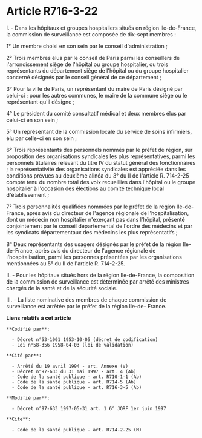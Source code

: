 # Article R716-3-22

I. - Dans les hôpitaux et groupes hospitaliers situés en région Ile-de-France, la commission de surveillance est composée de
dix-sept membres :

1° Un membre choisi en son sein par le conseil d'administration ;

2° Trois membres élus par le conseil de Paris parmi les conseillers de l'arrondissement siège de l'hôpital ou groupe
hospitalier, ou trois représentants du département siège de l'hôpital ou du groupe hospitalier concerné désignés par le
conseil général de ce département ;

3° Pour la ville de Paris, un représentant du maire de Paris désigné par celui-ci ; pour les autres communes, le maire de la
commune siège ou le représentant qu'il désigne ;

4° Le président du comité consultatif médical et deux membres élus par celui-ci en son sein ;

5° Un représentant de la commission locale du service de soins infirmiers, élu par celle-ci en son sein ;

6° Trois représentants des personnels nommés par le préfet de région, sur proposition des organisations syndicales les plus
représentatives, parmi les personnels titulaires relevant du titre IV du statut général des fonctionnaires ; la
représentativité des organisations syndicales est appréciée dans les conditions prévues au deuxième alinéa du 3° du II de
l'article R. 714-2-25 compte tenu du nombre total des voix recueillies dans l'hôpital ou le groupe hospitalier à l'occasion
des élections au comité technique local d'établissement ;

7° Trois personnalités qualifiées nommées par le préfet de la région Ile-de-France, après avis du directeur de l'agence
régionale de l'hospitalisation, dont un médecin non hospitalier n'exerçant pas dans l'hôpital, présenté conjointement par le
conseil départemental de l'ordre des médecins et par les syndicats départementaux des médecins les plus représentatifs ;

8° Deux représentants des usagers désignés par le préfet de la région Ile-de-France, après avis du directeur de l'agence
régionale de l'hospitalisation, parmi les personnes présentées par les organisations mentionnées au 5° du II de l'article R.
714-2-25.

II. - Pour les hôpitaux situés hors de la région Ile-de-France, la composition de la commission de surveillance est
déterminée par arrêté des ministres chargés de la santé et de la sécurité sociale.

III. - La liste nominative des membres de chaque commission de surveillance est arrêtée par le préfet de la région Ile-de-
France.

**Liens relatifs à cet article**

	**Codifié par**:

	  - Décret n°53-1001 1953-10-05 (décret de codification)
	  - Loi n°58-356 1958-04-03 (loi de validation)

	**Cité par**:

	  - Arrêté du 19 avril 1994 - art. Annexe (V)
	  - Décret n°97-633 du 31 mai 1997 - art. 4 (Ab)
	  - Code de la santé publique - art. R710-1-1 (Ab)
	  - Code de la santé publique - art. R714-5 (Ab)
	  - Code de la santé publique - art. R716-3-5 (Ab)

	**Modifié par**:

	  - Décret n°97-633 1997-05-31 art. 1 6° JORF 1er juin 1997

	**Cite**:

	  - Code de la santé publique - art. R714-2-25 (M)
